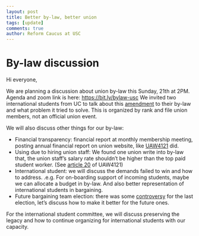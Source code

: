 ```yaml
---
layout: post
title: Better by-law, better union
tags: [update]
comments: true
author: Reform Caucus at USC
---
```


# By-law discussion
Hi everyone,

We are planning a discussion about union by-law this Sunday, 21th at 2PM. Agenda and zoom link is here: https://bit.ly/bylaw-usc
We invited two international students from UC to talk about this [amendment](https://docs.google.com/document/d/1fEI944Op0crotDb0AGv_54orojXMP7C96H__JNwwHpM/edit) to their by-law and what problem it tried to solve. This is organized by rank and file union members, not an official union event.

We will also discuss other things for our by-law:
* Financial transparency: financial report at monthly membership meeting, posting annual financial report on union website, like [UAW4121](https://www.uaw4121.org/about/financial/) did.
* Using due to hiring union staff: We found one union write into by-law that, the union staff’s salary rate shouldn’t be higher than the top paid student worker. (See [article 20](https://www.uaw4121.org/about/bylaws/) of UAW4121)
* International student: we will discuss the demands failed to win and how to address. .e.g. For on-boarding support of incoming students, maybe we can allocate a budget in by-law. And also better representation of international students in bargaining.
* Future bargaining team election: there was some [controversy](https://docs.google.com/forms/d/e/1FAIpQLSeQIV46lZYrMpeNOJHxqIPPNfblaIPxdCkjZuEbM9RYjBzX_g/viewform) for the last election, let’s discuss how to make it better for the future ones.

For the international student committee, we will discuss preserving the legacy and how to continue organizing for international students with our capacity.


